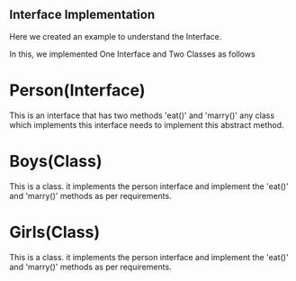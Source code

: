 ## Interface Implementation
Here we created an example to understand the Interface.

In this, we implemented One Interface and Two Classes as follows

# Person(Interface)

This is an interface that has two methods 'eat()' and 'marry()' any class which implements this interface needs to implement this abstract method.

# Boys(Class)

This is a class. it implements the person interface and implement the 'eat()' and 'marry()' methods as per requirements.

# Girls(Class)

This is a class. it implements the person interface and implement the 'eat()' and 'marry()' methods as per requirements.